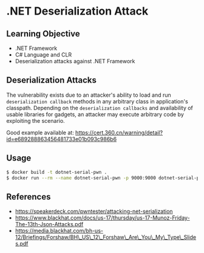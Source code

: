 # .NET Deserialization Attack

## Learning Objective

* .NET Framework
* C# Language and CLR
* Deserialization attacks against .NET Framework

## Deserialization Attacks

The vulnerability exists due to an attacker's ability to load and run `deserialization callback` methods in any arbitrary class in application's classpath. Depending on the `deserialization callbacks` and availability of usable libraries for gadgets, an attacker may execute arbitrary code by exploiting the scenario.

Good example available at:
https://cert.360.cn/warning/detail?id=e689288863456481733e01b093c986b6

## Usage

```bash
$ docker build -t dotnet-serial-pwn .
$ docker run --rm --name dotnet-serial-pwn -p 9000:9000 dotnet-serial-pwn
```

## References

* https://speakerdeck.com/pwntester/attacking-net-serialization
* https://www.blackhat.com/docs/us-17/thursday/us-17-Munoz-Friday-The-13th-Json-Attacks.pdf
* https://media.blackhat.com/bh-us-12/Briefings/Forshaw/BH\_US\_12\_Forshaw\_Are\_You\_My\_Type\_Slides.pdf




